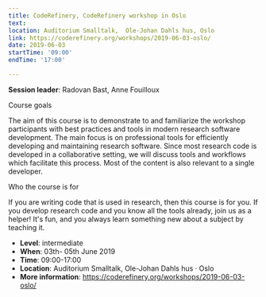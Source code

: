 ```yaml
---
title: CodeRefinery, CodeRefinery workshop in Oslo
text: 
location: Auditorium Smalltalk,  Ole-Johan Dahls hus, Oslo
link: https://coderefinery.org/workshops/2019-06-03-oslo/
date: 2019-06-03
startTime: '09:00'
endTime: '17:00'

---
```


**Session leader**: Radovan Bast, Anne Fouilloux

Course goals

The aim of this course is to demonstrate to and familiarize the workshop participants with best practices and tools in modern research software development. The main focus is on professional tools for efficiently developing and maintaining research software. Since most research code is developed in a collaborative setting, we will discuss tools and workflows which facilitate this process. Most of the content is also relevant to a single developer.

Who the course is for

If you are writing code that is used in research, then this course is for you. If you develop research code and you know all the tools already, join us as a helper! It's fun, and you always learn something new about a subject by teaching it. 

- **Level**: intermediate
- **When**: 03th- 05th June 2019
- **Time**: 09:00-17:00
- **Location**:   Auditorium Smalltalk,  Ole-Johan Dahls hus · Oslo
- **More information**: https://coderefinery.org/workshops/2019-06-03-oslo/
